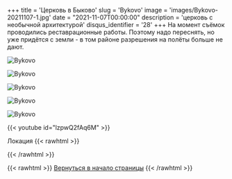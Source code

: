 +++
title = 'Церковь в Быково'
slug = 'Bykovo'
image = 'images/Bykovo-20211107-1.jpg'
date = "2021-11-07T00:00:00"
description = 'церковь с необычной архитектурой'
disqus_identifier = '28'
+++
На момент съёмок проводились реставрационные работы. Поэтому надо переснять, но уже придётся с земли - в том районе разрешения на полёты больше не дают.

![Bykovo](/images/Bykovo-20211107-2.jpg)

![Bykovo](/images/Bykovo-20211107-3.jpg)

![Bykovo](/images/Bykovo-20211107-4.jpg)

![Bykovo](/images/Bykovo-20211107-5.jpg)

![Bykovo](/images/Bykovo-20211107-6.jpg)

{{< youtube id="lzpwQ2fAq6M" >}}

Локация
{{< rawhtml >}}
<script type="text/javascript" charset="utf-8" async src="https://api-maps.yandex.ru/services/constructor/1.0/js/?um=constructor%3A5509c9f1cc59ddce3404f6980285e4e1f92c1f2ebea71d31a3f637da7cef3590&amp;width=500&amp;height=400&amp;lang=ru_RU&amp;scroll=true"></script>
{{< /rawhtml >}}

{{< rawhtml >}}
<a href="#">Вернуться в начало страницы</a>
{{< /rawhtml >}}
